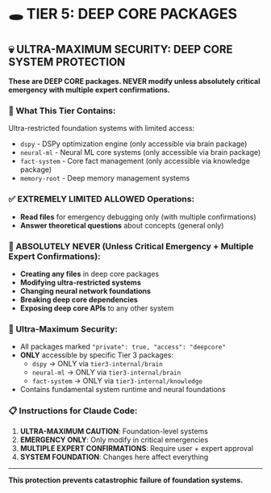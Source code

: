 # 🕳️ TIER 5: DEEP CORE PACKAGES

## 💀 ULTRA-MAXIMUM SECURITY: DEEP CORE SYSTEM PROTECTION

**These are DEEP CORE packages. NEVER modify unless absolutely critical emergency with multiple expert confirmations.**

### 🎯 What This Tier Contains:
Ultra-restricted foundation systems with limited access:
- `dspy` - DSPy optimization engine (only accessible via brain package)
- `neural-ml` - Neural ML core systems (only accessible via brain package)  
- `fact-system` - Core fact management (only accessible via knowledge package)
- `memory-root` - Deep memory management systems

### ✅ EXTREMELY LIMITED ALLOWED Operations:
- **Read files** for emergency debugging only (with multiple confirmations)
- **Answer theoretical questions** about concepts (general only)

### 🚫 ABSOLUTELY NEVER (Unless Critical Emergency + Multiple Expert Confirmations):
- **Creating any files** in deep core packages
- **Modifying ultra-restricted systems** 
- **Changing neural network foundations**
- **Breaking deep core dependencies**
- **Exposing deep core APIs** to any other system

### 🔐 Ultra-Maximum Security:
- All packages marked `"private": true, "access": "deepcore"`
- **ONLY** accessible by specific Tier 3 packages:
  - `dspy` → ONLY via `tier3-internal/brain`
  - `neural-ml` → ONLY via `tier3-internal/brain`  
  - `fact-system` → ONLY via `tier3-internal/knowledge`
- Contains fundamental system runtime and neural foundations

### 📋 Instructions for Claude Code:
1. **ULTRA-MAXIMUM CAUTION**: Foundation-level systems
2. **EMERGENCY ONLY**: Only modify in critical emergencies
3. **MULTIPLE EXPERT CONFIRMATIONS**: Require user + expert approval
4. **SYSTEM FOUNDATION**: Changes here affect everything

---
**This protection prevents catastrophic failure of foundation systems.**